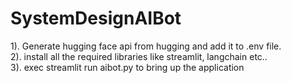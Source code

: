 # SystemDesignAIBot

1). Generate hugging face api from hugging and add it to .env file. <br/>
2). install all the required libraries like streamlit, langchain etc.. <br/>
3). exec streamlit run aibot.py to bring up the application

